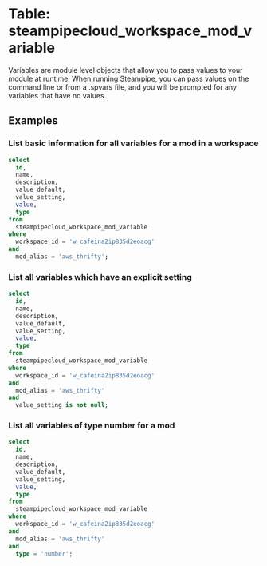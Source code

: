# Table: steampipecloud_workspace_mod_variable

Variables are module level objects that allow you to pass values to your module at runtime. When running Steampipe, you can pass values on the command line or from a .spvars file, and you will be prompted for any variables that have no values.

## Examples

### List basic information for all variables for a mod in a workspace

```sql
select
  id,
  name,
  description,
  value_default,
  value_setting,
  value,
  type
from
  steampipecloud_workspace_mod_variable
where
  workspace_id = 'w_cafeina2ip835d2eoacg' 
and 
  mod_alias = 'aws_thrifty';
```

### List all variables which have an explicit setting

```sql
select
  id,
  name,
  description,
  value_default,
  value_setting,
  value,
  type
from
  steampipecloud_workspace_mod_variable
where
  workspace_id = 'w_cafeina2ip835d2eoacg'
and
  mod_alias = 'aws_thrifty' 
and 
  value_setting is not null;
```

### List all variables of type number for a mod

```sql
select
  id,
  name,
  description,
  value_default,
  value_setting,
  value,
  type
from
  steampipecloud_workspace_mod_variable
where
  workspace_id = 'w_cafeina2ip835d2eoacg'
and
  mod_alias = 'aws_thrifty' 
and 
  type = 'number';
```
